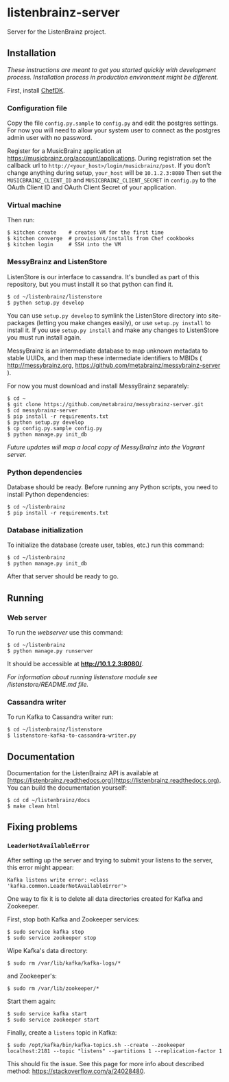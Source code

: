 # listenbrainz-server

Server for the ListenBrainz project.


## Installation

*These instructions are meant to get you started quickly with development
process. Installation process in production environment might be different.*

First, install [ChefDK](https://downloads.chef.io/chef-dk/).

### Configuration file

Copy the file `config.py.sample` to `config.py` and edit the postgres
settings. For now you will need to allow your system user to connect
as the postgres admin user with no password.

Register for a MusicBrainz application at
https://musicbrainz.org/account/applications.
During registration set the callback url to
`http://<your_host>/login/musicbrainz/post`.
If you don't change anything during setup, `your_host`
will be `10.1.2.3:8080`
Then set the `MUSICBRAINZ_CLIENT_ID` and `MUSICBRAINZ_CLIENT_SECRET` in
`config.py` to the OAuth Client ID and OAuth Client Secret of your application.

### Virtual machine

Then run:

    $ kitchen create    # creates VM for the first time
    $ kitchen converge  # provisions/installs from Chef cookbooks
    $ kitchen login     # SSH into the VM

### MessyBrainz and ListenStore

ListenStore is our interface to cassandra. It's bundled as part of this
repository, but you must install it so that python can find it.

    $ cd ~/listenbrainz/listenstore
    $ python setup.py develop

You can use `setup.py develop` to symlink the ListenStore directory into
site-packages (letting you make changes easily), or use `setup.py install`
to install it.  If you use `setup.py install` and make any changes to
ListenStore you must run install again.

MessyBrainz is an intermediate database to map unknown metadata to stable
UUIDs, and then map these intermediate identifiers to MBIDs
( http://messybrainz.org, https://github.com/metabrainz/messybrainz-server ).

For now you must download and install MessyBrainz separately:

    $ cd ~
    $ git clone https://github.com/metabrainz/messybrainz-server.git
    $ cd messybrainz-server
    $ pip install -r requirements.txt
    $ python setup.py develop
    $ cp config.py.sample config.py
    $ python manage.py init_db

*Future updates will map a local copy of MessyBrainz into the Vagrant
server.*

### Python dependencies

Database should be ready. Before running any Python scripts, you need to
install Python dependencies:

    $ cd ~/listenbrainz
    $ pip install -r requirements.txt

### Database initialization

To initialize the database (create user, tables, etc.) run this command:

    $ cd ~/listenbrainz
    $ python manage.py init_db

After that server should be ready to go.


## Running

### Web server

To run the *webserver* use this command:

    $ cd ~/listenbrainz
    $ python manage.py runserver

It should be accessible at **http://10.1.2.3:8080/**.

*For information about running listenstore module see /listenstore/README.md
file.*

### Cassandra writer

To run Kafka to Cassandra writer run:

    $ cd ~/listenbrainz/listenstore
    $ listenstore-kafka-to-cassandra-writer.py


## Documentation

Documentation for the ListenBrainz API is available at [https://listenbrainz.readthedocs.org](https://listenbrainz.readthedocs.org).
You can build the documentation yourself:

    $ cd cd ~/listenbrainz/docs
    $ make clean html


## Fixing problems

### `LeaderNotAvailableError`

After setting up the server and trying to submit your listens to the server,
this error might appear:

    Kafka listens write error: <class 'kafka.common.LeaderNotAvailableError'>

One way to fix it is to delete all data directories created for Kafka and
Zookeeper.

First, stop both Kafka and Zookeeper services:

    $ sudo service kafka stop
    $ sudo service zookeeper stop

Wipe Kafka's data directory:

    $ sudo rm /var/lib/kafka/kafka-logs/*

and Zookeeper's:

    $ sudo rm /var/lib/zookeeper/*

Start them again:

    $ sudo service kafka start
    $ sudo service zookeeper start

Finally, create a `listens` topic in Kafka:

    $ sudo /opt/kafka/bin/kafka-topics.sh --create --zookeeper localhost:2181 --topic "listens" --partitions 1 --replication-factor 1

This should fix the issue. See this page for more info about described method:
https://stackoverflow.com/a/24028480.
